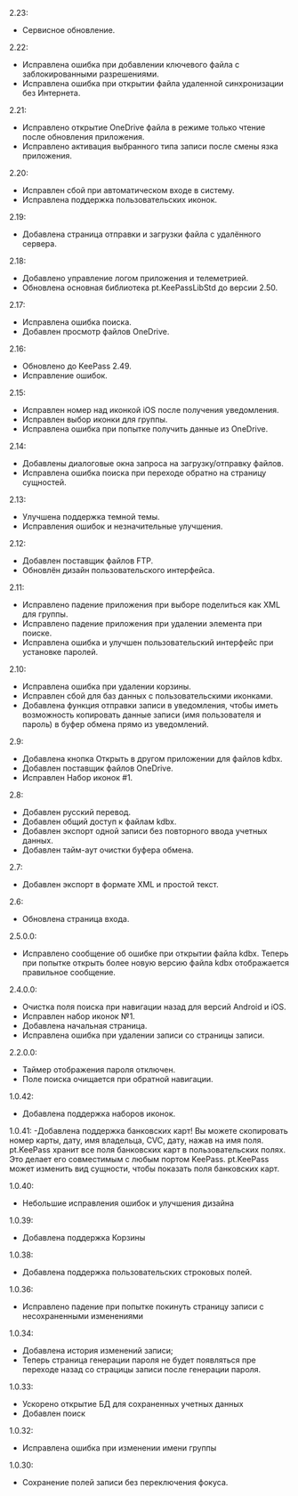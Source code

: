 ﻿2.23:
- Сервисное обновление.

2.22:
- Исправлена ошибка при добавлении ключевого файла с заблокированными разрешениями.
- Исправлена ошибка при открытии файла удаленной синхронизации без Интернета.

2.21:
- Исправлено открытие OneDrive файла в режиме только чтение после обновления приложения.
- Исправлено активация выбранного типа записи после смены язка приложения.

2.20:
- Исправлен сбой при автоматическом входе в систему.
- Исправлена поддержка пользовательских иконок.

2.19:
- Добавлена страница отправки и загрузки файла с удалённого сервера.

2.18:
- Добавлено управление логом приложения и телеметрией.
- Обновлена основная библиотека pt.KeePassLibStd до версии 2.50.

2.17:
- Исправлена ошибка поиска.
- Добавлен просмотр файлов OneDrive.

2.16:
- Обновлено до KeePass 2.49.
- Исправление ошибок.

2.15:
- Исправлен номер над иконкой iOS после получения уведомления.
- Исправлен выбор иконки для группы.
- Исправлена ошибка при попытке получить данные из OneDrive.

2.14:
- Добавлены диалоговые окна запроса на загрузку/отправку файлов.
- Исправлена ошибка поиска при переходе обратно на страницу сущностей.

2.13:
- Улучшена поддержка темной темы.
- Исправления ошибок и незначительные улучшения.

2.12:
- Добавлен поставщик файлов FTP.
- Обновлён дизайн пользовательского интерфейса.

2.11:
- Исправлено падение приложения при выборе поделиться как XML для группы.
- Исправлено падение приложения при удалении элемента при поиске.
- Исправлена ошибка и улучшен пользовательский интерфейс при установке паролей.

2.10:
- Исправлена ошибка при удалении корзины.
- Исправлен сбой для баз данных с пользовательскими иконками.
- Добавлена функция отправки записи в уведомления, чтобы иметь возможность копировать данные записи (имя пользователя и пароль) в буфер обмена прямо из уведомлений.

2.9:
- Добавлена кнопка Открыть в другом приложении для файлов kdbx.
- Добавлен поставщик файлов OneDrive.
- Исправлен Набор иконок #1.

2.8:
- Добавлен русский перевод.
- Добавлен общий доступ к файлам kdbx.
- Добавлен экспорт одной записи без повторного ввода учетных данных.
- Добавлен тайм-аут очистки буфера обмена.

2.7:
- Добавлен экспорт в формате XML и простой текст.

2.6:
- Обновлена страница входа.

2.5.0.0:
- Исправлено сообщение об ошибке при открытии файла kdbx. Теперь при попытке открыть более новую версию файла kdbx отображается правильное сообщение.

2.4.0.0:
- Очистка поля поиска при навигации назад для версий Android и iOS.
- Исправлен набор иконок №1.
- Добавлена начальная страница.
- Исправлена ошибка при удалении записи со страницы записи.

2.2.0.0:
- Таймер отображения пароля отключен.
- Поле поиска очищается при обратной навигации. 

1.0.42:
- Добавлена поддержка наборов иконок.

1.0.41:
-Добавлена поддержка банковских карт! 
Вы можете скопировать номер карты, дату, имя владельца, CVC, дату, нажав на имя поля.
pt.KeePass хранит все поля банковских карт в пользовательских полях. Это делает его совместимым с любым портом KeePass. pt.KeePass может изменить вид сущности, чтобы показать поля банковских карт.

1.0.40:
- Небольшие исправления ошибок и улучшения дизайна

1.0.39:
- Добавлена поддержка Корзины

1.0.38:
- Добавлена поддержка пользовательских строковых полей.

1.0.36:
- Исправлено падение при попытке покинуть страницу записи с несохраненными изменениями

1.0.34:
- Добавлена история изменений записи;
- Теперь страница генерации пароля не будет появляться пре переходе назад со страцицы записи после генерации пароля.

1.0.33:
- Ускорено открытие БД для сохраненных учетных данных
- Добавлен поиск

1.0.32:
- Исправлена ошибка при изменении имени группы

1.0.30:
- Сохранение полей записи без переключения фокуса.